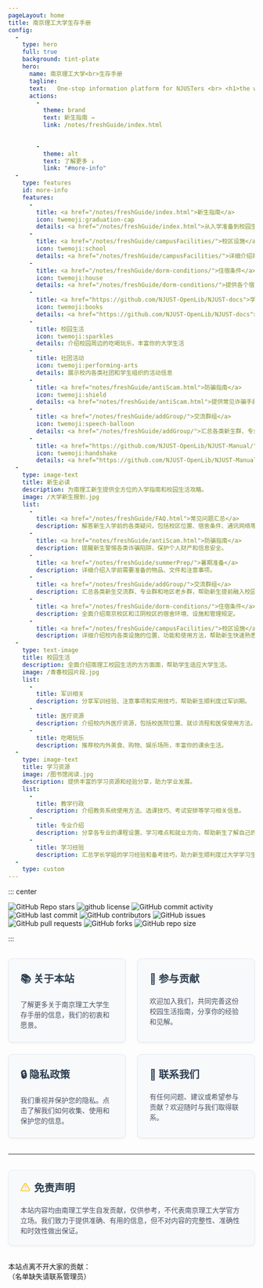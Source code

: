 ```yaml
---
pageLayout: home
title: 南京理工大学生存手册
config:
  -
    type: hero
    full: true
    background: tint-plate
    hero:
      name: 南京理工大学<br>生存手册
      tagline:
      text:   One-stop information platform for NJUSTers <br> <h1>the world will not be destroyed by those who do evil, but by those who watch them without doing anything.</h1> 
      actions:
        -
          theme: brand
          text: 新生指南 →
          link: /notes/freshGuide/index.html
        

        -
          theme: alt
          text: 了解更多 ↓
          link: "#more-info"
  -
    type: features
    id: more-info
    features:
      -
        title: <a href="/notes/freshGuide/index.html">新生指南</a>
        icon: twemoji:graduation-cap
        details: <a href="/notes/freshGuide/index.html">从入学准备到校园生活，全方位解答新生疑问</a>
      -
        title: <a href="/notes/freshGuide/campusFacilities/">校区设施</a>
        icon: twemoji:school
        details: <a href="/notes/freshGuide/campusFacilities/">详细介绍南京校区和江阴校区的食堂、宿舍等设施</a>
      -
        title: <a href="/notes/freshGuide/dorm-conditions/">住宿条件</a>
        icon: twemoji:house
        details: <a href="/notes/freshGuide/dorm-conditions/">提供各个宿舍楼的详细信息、设施和管理规定</a>
      -
        title: <a href="https://github.com/NJUST-OpenLib/NJUST-docs">学习资源</a>
        icon: twemoji:books
        details: <a href="https://github.com/NJUST-OpenLib/NJUST-docs">分享学习经验、考试技巧和各专业的学习资料</a>
      -
        title: 校园生活
        icon: twemoji:sparkles
        details: 介绍校园周边的吃喝玩乐，丰富你的大学生活
      -
        title: 社团活动
        icon: twemoji:performing-arts
        details: 展示校内各类社团和学生组织的活动信息
      -
        title: <a href="notes/freshGuide/antiScam.html">防骗指南</a>
        icon: twemoji:shield
        details: <a href="notes/freshGuide/antiScam.html">提供常见诈骗手段的识别方法和防范措施</a>
      -
        title: <a href="/notes/freshGuide/addGroup/">交流群组</a>
        icon: twemoji:speech-balloon
        details: <a href="/notes/freshGuide/addGroup/">汇总各类新生群、专业群和地区老乡群</a>
      -
        title: <a href="https://github.com/NJUST-OpenLib/NJUST-Manual/">开源共建</a>
        icon: twemoji:handshake
        details: <a href="https://github.com/NJUST-OpenLib/NJUST-Manual/">欢迎所有南理工学子参与内容贡献和完善</a>
  -
    type: image-text
    title: 新生必读
    description: 为南理工新生提供全方位的入学指南和校园生活攻略。
    image: /大学新生报到.jpg
    list:
      -
        title: <a href="/notes/freshGuide/FAQ.html">常见问题汇总</a>
        description: 解答新生入学前的各类疑问，包括校区位置、宿舍条件、通讯网络等。
      -
        title: <a href="notes/freshGuide/antiScam.html">防骗指南</a>
        description: 提醒新生警惕各类诈骗陷阱，保护个人财产和信息安全。
      -
        title: <a href="/notes/freshGuide/summerPrep/">暑期准备</a>
        description: 详细介绍入学前需要准备的物品、文件和注意事项。
      -
        title: <a href="/notes/freshGuide/addGroup/">交流群组</a>
        description: 汇总各类新生交流群、专业群和地区老乡群，帮助新生提前融入校园。
      -
        title: <a href="/notes/freshGuide/dorm-conditions/">住宿条件</a>
        description: 全面介绍南京校区和江阴校区的宿舍环境、设施和管理规定。
      -
        title: <a href="/notes/freshGuide/campusFacilities/">校区设施</a>
        description: 详细介绍校内各类设施的位置、功能和使用方法，帮助新生快速熟悉校园。
  -
    type: text-image
    title: 校园生活
    description: 全面介绍南理工校园生活的方方面面，帮助学生适应大学生活。
    image: /青春校园片段.jpg
    list:
      -
        title: 军训相关
        description: 分享军训经验、注意事项和实用技巧，帮助新生顺利度过军训期。
      -
        title: 医疗资源
        description: 介绍校内外医疗资源，包括校医院位置、就诊流程和医保使用方法。
      -
        title: 吃喝玩乐
        description: 推荐校内外美食、购物、娱乐场所，丰富你的课余生活。
  -
    type: image-text
    title: 学习资源
    image: /图书馆阅读.jpg
    description: 提供丰富的学习资源和经验分享，助力学业发展。
    list:
      -
        title: 教学行政
        description: 介绍教务系统使用方法、选课技巧、考试安排等学习相关信息。
      -
        title: 专业介绍
        description: 分享各专业的课程设置、学习难点和就业方向，帮助新生了解自己的专业。
      -
        title: 学习经验
        description: 汇总学长学姐的学习经验和备考技巧，助力新生顺利度过大学学习生活。
  -
    type: custom
---
```




::: center

![GitHub Repo stars](https://img.shields.io/github/stars/NJUST-OpenLib/NJUST-Manual)
![github license](https://img.shields.io/github/license/NJUST-OpenLib/NJUST-Manual?color=32A9C3&labelColor=1B3C4A)
![GitHub commit activity](https://img.shields.io/github/commit-activity/m/NJUST-OpenLib/NJUST-Manual)
![GitHub last commit](https://img.shields.io/github/last-commit/NJUST-OpenLib/NJUST-Manual)
![GitHub contributors](https://img.shields.io/github/contributors/NJUST-OpenLib/NJUST-Manual)
![GitHub issues](https://img.shields.io/github/issues/NJUST-OpenLib/NJUST-Manual)
![GitHub pull requests](https://img.shields.io/github/issues-pr/NJUST-OpenLib/NJUST-Manual)
![GitHub forks](https://img.shields.io/github/forks/NJUST-OpenLib/NJUST-Manual)
![GitHub repo size](https://img.shields.io/github/repo-size/NJUST-OpenLib/NJUST-Manual)

:::

<style>
.info-cards {
  display: grid;
  grid-template-columns: repeat(auto-fit, minmax(250px, 1fr));
  gap: 1.5rem;
  margin: 2rem 0;
  justify-content: center; /* 确保卡片在容器中居中 */
}

.info-card {
  text-decoration: none !important; /* 强制移除下划线 */
  color: inherit;
  border: 1px solid #e2e8f0;
  border-radius: 8px;
  padding: 1.5rem;
  transition: all 0.3s ease;
  display: block;
  background-color: #f8f9fa;
  box-shadow: 0 2px 4px rgba(0,0,0,0.05);
}

.info-card:hover {
  transform: translateY(-5px);
  box-shadow: 0 5px 15px rgba(0,0,0,0.1);
  border-color: #3eaf7c;
}

.info-card h3 {
  margin-top: 0;
  color: #2c3e50;
  font-size: 1.3rem;
}

.info-card p {
  color: #4a5568;
  margin-bottom: 0;
  line-height: 1.5;
}

@media (max-width: 640px) {
  .info-cards {
    grid-template-columns: 1fr;
  }
}

/* 确保在中等屏幕尺寸下卡片均匀分布 */
@media (min-width: 641px) and (max-width: 1024px) {
  .info-cards {
    grid-template-columns: repeat(2, 1fr);
  }
}

.disclaimer {
  background-color: #f8f9fa;
  border: 1px solid #e9ecef;
  border-radius: 8px;
  padding: 1.2rem 1.5rem;
  margin: 2rem 0;
  box-shadow: 0 2px 4px rgba(0,0,0,0.05);
  transition: all 0.3s ease;
  position: relative;
  overflow: hidden;
}

.disclaimer:hover {
  border-color: #ffc107;
  box-shadow: 0 4px 8px rgba(0,0,0,0.08);
}

.disclaimer h3 {
  margin-top: 0;
  color: #2c3e50;
  display: flex;
  align-items: center;
  font-size: 1.3rem;
}

.disclaimer h3 svg {
  margin-right: 8px;
  color: #ffc107;
}

.disclaimer p {
  color: #4a5568;
  margin-bottom: 0;
  line-height: 1.5;
}

/* 深色模式适配 */
[data-theme="dark"] .info-card {
  background-color: #202127;
  border-color: #3e4c5a;
}

[data-theme="dark"] .info-card p {
  color: rgba(235, 235, 245, 0.6);
}

[data-theme="dark"] .disclaimer {
  background-color: #202127;
  border-color: #3e4c5a;
}

[data-theme="dark"] .disclaimer p {
  color: rgba(235, 235, 245, 0.6);
}
</style>

<div style="max-width: 960px;margin:0 auto;" class="home-custom-content">

<div class="info-cards">
  <a href="/about/index.html" class="info-card">
    <h3>📚 关于本站</h3>
    <p>了解更多关于南京理工大学生存手册的信息，我们的初衷和愿景。</p>
  </a>
  <a href="/HowToContribute/index.html" class="info-card">
    <h3>🚀 参与贡献</h3>
    <p>欢迎加入我们，共同完善这份校园生活指南，分享你的经验和见解。</p>
  </a>
  <a href="/about/privacy.html" class="info-card">
    <h3>🔒 隐私政策</h3>
    <p>我们重视并保护您的隐私。点击了解我们如何收集、使用和保护您的信息。</p>
  </a>
  <a href="/about/contact.html" class="info-card">
    <h3>💬 联系我们</h3>
    <p>有任何问题、建议或希望参与贡献？欢迎随时与我们取得联系。</p>
  </a>
</div>

---

<div class="disclaimer">
  <h3>
    <svg xmlns="http://www.w3.org/2000/svg" width="20" height="20" viewBox="0 0 24 24" fill="none" stroke="currentColor" stroke-width="2" stroke-linecap="round" stroke-linejoin="round">
      <path d="M10.29 3.86L1.82 18a2 2 0 0 0 1.71 3h16.94a2 2 0 0 0 1.71-3L13.71 3.86a2 2 0 0 0-3.42 0z"></path>
      <line x1="12" y1="9" x2="12" y2="13"></line>
      <line x1="12" y1="17" x2="12.01" y2="17"></line>
    </svg>
    免责声明
  </h3>
  <p>本站内容均由南理工学生自发贡献，仅供参考，不代表南京理工大学官方立场。我们致力于提供准确、有用的信息，但不对内容的完整性、准确性和时效性做出保证。</p>
</div>

<FriendLinks />

本站点离不开大家的贡献：  
（名单缺失请联系管理员）
<Contributors 
  :customContributors='[
    {
      name: "Light",
      url: "https://example.com/contributor1",
      //avatar: "https://secure.gravatar.com/avatar/00000000000000000000000000000000?d=mp&f=y",
      email: "862727441@qq.com"
    },
    {
      name: "阿托卡",
      url: "https://example.com/contributor2",
      email: "1903883912@qq.com"
    },
    {
      name: "CPLASF",
      email: "1910449674@qq.com"
    },
    {
      name: "匣中三尺水",
      email: "2439563074@qq.com"
    },
    {
      name: "k 宝儿～",
      email: "2313704311@qq.com"
    },
    {
      name: "车长昏迷。",
      email: "2453381926@qq.com"
    },
    {
      name: "沐熙雨柒",
      email: "2879624073@qq.com"
    }
  ]' 
/>


<!-- 
仅显示自定义贡献者的示例

<Contributors 
  :customContributors='[
    {
      name: "自定义贡献者 1",
      url: "https://example.com/custom1",
      avatar: "https://secure.gravatar.com/avatar/00000000000000000000000000000000?d=mp&f=y"
    },
    {
      name: "自定义贡献者 2",
      url: "https://example.com/custom2",
      email: "contributor2@example.com" // 使用 WeAvatar 生成头像（MD5 哈希）
    },
    {
      name: "自定义贡献者 3",
      url: "https://example.com/custom3"
      // 不提供 avatar 或 email 时，将使用默认头像
    }
  ]' 
  :fetchGithub="false"
/>
-->

</div>

<style>
.home-custom-content img {
  cursor: default !important;
}

html {
  scroll-behavior: smooth;
}

#more-info {
  scroll-margin-top: 80px;
}
</style>

